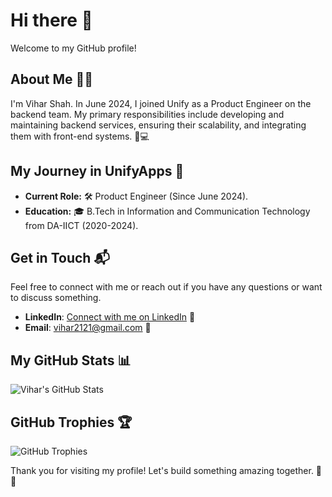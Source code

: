 # Hi there 👋

Welcome to my GitHub profile!

## About Me 🧑‍💻

I'm Vihar Shah. In June 2024, I joined Unify as a Product Engineer on the backend team. My primary responsibilities include developing and maintaining backend services, ensuring their scalability, and integrating them with front-end systems. 🔧💻

## My Journey in UnifyApps 🚀

- **Current Role:** 🛠️ Product Engineer (Since June 2024).
- **Education:** 🎓 B.Tech in Information and Communication Technology from DA-IICT (2020-2024).

## Get in Touch 📬

Feel free to connect with me or reach out if you have any questions or want to discuss something.

- **LinkedIn**: [Connect with me on LinkedIn](https://www.linkedin.com/in/vihar-shah-263685230/) 👥
- **Email**: <vihar2121@gmail.com> 📮

## My GitHub Stats 📊

![Vihar's GitHub Stats](https://github-readme-stats.vercel.app/api?username=vihar-120624&show_icons=true&theme=radical)

## GitHub Trophies 🏆

![GitHub Trophies](https://github-profile-trophy.vercel.app/?username=vihar-120624&theme=radical&no-frame=false&no-bg=true&margin-w=4)

Thank you for visiting my profile! Let's build something amazing together. 🚀✨
